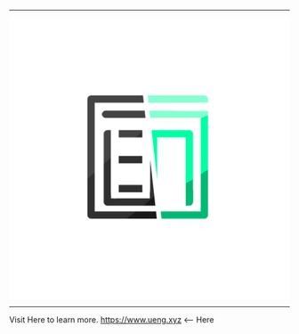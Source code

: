 ----

<img src="UengLogo[nb].png" alt="" align="center">

----

Visit Here to learn more.
https://www.ueng.xyz <-- Here
